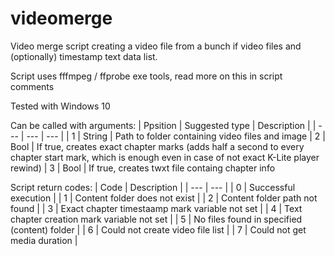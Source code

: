 # videomerge
Video merge script creating a video file from a bunch if video files and (optionally) timestamp text data list.

Script uses fffmpeg / ffprobe exe tools, read more on this in script comments

Tested with Windows 10

Can be called with arguments:
| Ppsition | Suggested type | Description |
| --- | --- | --- |
| 1 | String | Path to folder containing video files and image
| 2 | Bool | If true, creates exact chapter marks (adds half a second to every chapter start mark, which is enough even in case of not exact K-Lite player rewind)
| 3 | Bool | If true, creates twxt file containg chapter info

Script return codes:
| Code | Description |
| --- | --- |
| 0 | Successful execution |
| 1 | Content folder does not exist |
| 2 | Content folder path not found |
| 3 | Exact chapter timestaamp mark variable not set |
| 4 | Text chapter creation mark variable not set |
| 5 | No files found in specified (content) folder |
| 6 | Could not create video file list |
| 7 | Could not get media duration |

